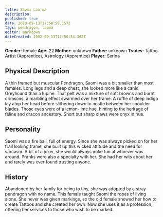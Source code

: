 ```yaml
---
title: Saomi Lao'ma
description: 
published: true
date: 2020-09-13T17:50:59.157Z
tags: pendragon, laoma
editor: markdown
dateCreated: 2002-09-13T17:50:54.368Z
---
```


**Gender:** female
**Age:** 22
**Mother:** unknown
**Father:** unknown
**Trades:** Tattoo Artist (Apprentice), Astrology (Apprentice)
**Player:** Serina

## Physical Description

A thin framed but muscular Pendragon, Saomi was a bit smaller than most females. Long legs and a deep chest, she looked more like a canid Greyhound than a lupine. That pelt was a mixture of soft browns and burnt crimsons, a marbling effect swarmed over her frame. A ruffle of deep indigo lay atop her head before slithering down to nestle between her shoulder blades. Those eyes were of a lemon-lime hue, hinting to the heritage of feline and dracon ancestory. Short but sharp claws were onyx in hue.

## Personality

Saomi was a fire ball, full of energy. Since she was always picked on for her frail looking frame, she built up this wicked attitude and the need for sarcasm. A bit of a joker, she would always poke fun at whoever was around. Pranks were also a specialty with her. She had her wits about her and rarely was ever found trusting anyone.

## History

Abandoned by her family for being to tiny, she was adopted by a stray pendragon with no name. This female taught Saomi the ropes of living alone. She never was given markings, so the old female showed her how to create Tattoos and she created her own. Now she uses it as a profession, offering her services to those who wish to be marked.